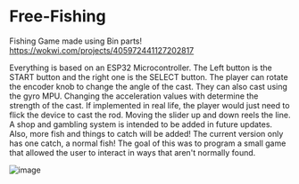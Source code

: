 # Free-Fishing
Fishing Game made using Bin parts!
https://wokwi.com/projects/405972441127202817

Everything is based on an ESP32 Microcontroller. The Left button is the START button and the right one is the SELECT button. The player can rotate the encoder knob to change the angle of the cast. They can also cast using the gyro MPU. Changing the acceleration values with determine the strength of the cast. If implemented in real life, the player would just need to flick the device to cast the rod. Moving the slider up and down reels the line. A shop and gambling system is intended to be added in future updates. Also, more fish and things to catch will be added! The current version only has one catch, a normal fish! The goal of this was to program a small game that allowed the user to interact in ways that aren't normally found. 

![image](https://github.com/user-attachments/assets/e22b05e3-0299-4c87-9319-9d673eacbf61)
